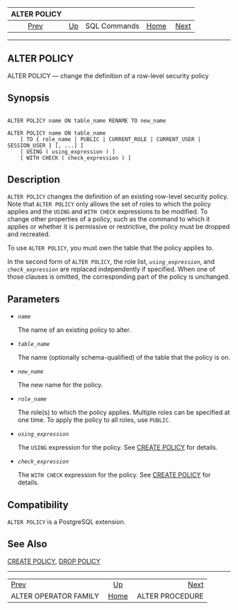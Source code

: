 

|                       ALTER POLICY                      |                                        |              |                                                       |                                                    |
| :-----------------------------------------------------: | :------------------------------------- | :----------: | ----------------------------------------------------: | -------------------------------------------------: |
| [Prev](sql-alteropfamily.html "ALTER OPERATOR FAMILY")  | [Up](sql-commands.html "SQL Commands") | SQL Commands | [Home](index.html "PostgreSQL 17devel Documentation") |  [Next](sql-alterprocedure.html "ALTER PROCEDURE") |

***

## ALTER POLICY

ALTER POLICY — change the definition of a row-level security policy

## Synopsis

```

ALTER POLICY name ON table_name RENAME TO new_name

ALTER POLICY name ON table_name
    [ TO { role_name | PUBLIC | CURRENT_ROLE | CURRENT_USER | SESSION_USER } [, ...] ]
    [ USING ( using_expression ) ]
    [ WITH CHECK ( check_expression ) ]
```

## Description

`ALTER POLICY` changes the definition of an existing row-level security policy. Note that `ALTER POLICY` only allows the set of roles to which the policy applies and the `USING` and `WITH CHECK` expressions to be modified. To change other properties of a policy, such as the command to which it applies or whether it is permissive or restrictive, the policy must be dropped and recreated.

To use `ALTER POLICY`, you must own the table that the policy applies to.

In the second form of `ALTER POLICY`, the role list, *`using_expression`*, and *`check_expression`* are replaced independently if specified. When one of those clauses is omitted, the corresponding part of the policy is unchanged.

## Parameters

* *`name`*

    The name of an existing policy to alter.

* *`table_name`*

    The name (optionally schema-qualified) of the table that the policy is on.

* *`new_name`*

    The new name for the policy.

* *`role_name`*

    The role(s) to which the policy applies. Multiple roles can be specified at one time. To apply the policy to all roles, use `PUBLIC`.

* *`using_expression`*

    The `USING` expression for the policy. See [CREATE POLICY](sql-createpolicy.html "CREATE POLICY") for details.

* *`check_expression`*

    The `WITH CHECK` expression for the policy. See [CREATE POLICY](sql-createpolicy.html "CREATE POLICY") for details.

## Compatibility

`ALTER POLICY` is a PostgreSQL extension.

## See Also

[CREATE POLICY](sql-createpolicy.html "CREATE POLICY"), [DROP POLICY](sql-droppolicy.html "DROP POLICY")

***

|                                                         |                                                       |                                                    |
| :------------------------------------------------------ | :---------------------------------------------------: | -------------------------------------------------: |
| [Prev](sql-alteropfamily.html "ALTER OPERATOR FAMILY")  |         [Up](sql-commands.html "SQL Commands")        |  [Next](sql-alterprocedure.html "ALTER PROCEDURE") |
| ALTER OPERATOR FAMILY                                   | [Home](index.html "PostgreSQL 17devel Documentation") |                                    ALTER PROCEDURE |

